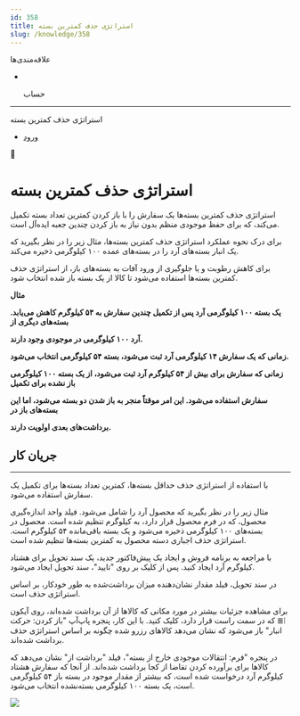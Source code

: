 ```yaml
---
id: 358
title: استراتژی حذف کمترین بسته
slug: /knowledge/358
---
```


 
  علاقه‌مندی‌ها
* [​](./358)

  حساب

---

 

استراتژی حذف کمترین بسته

- [ورود](/web/login?redirect=/knowledge/article/358)

 

📖

# استراتژی حذف کمترین بسته

استراتژی حذف کمترین بسته‌ها یک سفارش را با باز کردن کمترین تعداد بسته تکمیل می‌کند، که برای حفظ موجودی منظم بدون نیاز به باز کردن چندین جعبه ایده‌آل است.

برای درک نحوه عملکرد استراتژی حذف کمترین بسته‌ها، مثال زیر را در نظر بگیرید که یک انبار بسته‌های آرد را در بسته‌های عمده ۱۰۰ کیلوگرمی ذخیره می‌کند.

برای کاهش رطوبت و یا جلوگیری از ورود آفات به بسته‌های باز، از استراتژی حذف کمترین بسته‌ها استفاده می‌شود تا کالا از یک بسته باز شده انتخاب شود.

**مثال**

**یک بسته ۱۰۰ کیلوگرمی آرد پس از تکمیل چندین سفارش به ۵۴ کیلوگرم کاهش می‌یابد. بسته‌های دیگری از**

**آرد ۱۰۰ کیلوگرمی در موجودی وجود دارند.**

**زمانی که یک سفارش ۱۴ کیلوگرمی آرد ثبت می‌شود، بسته ۵۴ کیلوگرمی انتخاب می‌شود.**

**زمانی که سفارش برای بیش از ۵۴ کیلوگرم آرد ثبت می‌شود، از یک بسته ۱۰۰ کیلوگرمی باز نشده برای تکمیل**

**سفارش استفاده می‌شود. این امر موقتاً منجر به باز شدن دو بسته می‌شود، اما این بسته‌های باز در**

**برداشت‌های بعدی اولویت دارند.**

## **جریان کار**

---

با استفاده از استراتژی حذف حداقل بسته‌ها، کمترین تعداد بسته‌ها برای تکمیل یک سفارش استفاده می‌شود.

مثال زیر را در نظر بگیرید که محصول آرد را شامل می‌شود. فیلد واحد اندازه‌گیری محصول، که در فرم محصول قرار دارد، به کیلوگرم تنظیم شده است. محصول در بسته‌های ۱۰۰ کیلوگرمی ذخیره می‌شود و یک بسته باقی‌مانده ۵۴ کیلوگرم است. استراتژی حذف اجباری دسته محصول به کمترین بسته‌ها تنظیم شده است.

با مراجعه به برنامه فروش و ایجاد یک پیش‌فاکتور جدید، یک سند تحویل برای هشتاد کیلوگرم آرد ایجاد کنید. پس از کلیک بر روی "تایید"، سند تحویل ایجاد می‌شود.

در سند تحویل، فیلد مقدار نشان‌دهنده میزان برداشت‌شده به طور خودکار، بر اساس استراتژی حذف است.

برای مشاهده جزئیات بیشتر در مورد مکانی که کالاها از آن برداشت شده‌اند، روی آیکون ⦙≣ که در سمت راست قرار دارد، کلیک کنید. با این کار، پنجره پاپ‌آپ "باز کردن: حرکت انبار" باز می‌شود که نشان می‌دهد کالاهای رزرو شده چگونه بر اساس استراتژی حذف برداشت شده‌اند.

در پنجره "فرم: انتقالات موجودی خارج از بسته"، فیلد "برداشت از" نشان می‌دهد که کالاها برای برآورده کردن تقاضا از کجا برداشت شده‌اند. از آنجا که سفارش هشتاد کیلوگرم آرد درخواست شده است، که بیشتر از مقدار موجود در بسته باز ۵۴ کیلوگرمی است، یک بسته ۱۰۰ کیلوگرمی بسته‌نشده انتخاب می‌شود.

![](https://odoofarsi.com/web/image/7257-3ceb94c2/image.png?access_token=48fe1433-2e7c-497a-a862-2325aa0b371e)